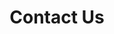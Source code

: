 ---
layout: contact/gb-contact
title: Contact Us
permalink: /gb/contact/
redirect_from:
  - /contact/
  - /contact-us/
  - /contactus/
  - /support/
  - /request-a-demo/
description: Contact Us Page
---